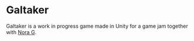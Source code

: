 # Galtaker

Galtaker is a work in progress game made in Unity for a game jam together with [Nora G](https://www.artstation.com/noroalia). 